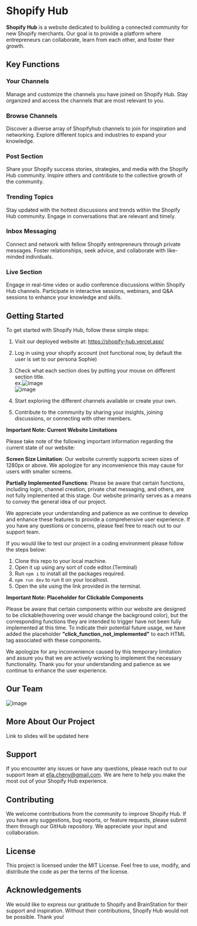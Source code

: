 # Shopify Hub

**Shopify Hub** is a website dedicated to building a connected community for new Shopify merchants. Our goal is to provide a platform where entrepreneurs can collaborate, learn from each other, and foster their growth.
## Key Functions
### Your Channels
Manage and customize the channels you have joined on Shopify Hub.
Stay organized and access the channels that are most relevant to you.
### Browse Channels
Discover a diverse array of Shopifyhub channels to join for inspiration and networking.
Explore different topics and industries to expand your knowledge.
### Post Section
Share your Shopify success stories, strategies, and media with the Shopify Hub community.
Inspire others and contribute to the collective growth of the community.
### Trending Topics
Stay updated with the hottest discussions and trends within the Shopify Hub community.
Engage in conversations that are relevant and timely.
### Inbox Messaging
Connect and network with fellow Shopify entrepreneurs through private messages.
Foster relationships, seek advice, and collaborate with like-minded individuals.
### Live Section
Engage in real-time video or audio conference discussions within Shopify Hub channels.
Participate in interactive sessions, webinars, and Q&A sessions to enhance your knowledge and skills.

## Getting Started
To get started with Shopify Hub, follow these simple steps:

1. Visit our deployed website at: https://shopify-hub.vercel.app/
2. Log in using your shopify account (not functional now, by default the user is set to our persona Sophie)
3. Check what each section does by putting your mouse on different section title. 
   <br/>ex.![image](https://github.com/ChenElla/Shopifyhub/assets/69126129/59e02d67-0482-40f0-815f-adb45c61e077) 
   <br/>![image](https://github.com/ChenElla/Shopifyhub/assets/69126129/57daeadd-f02c-46ee-8ddf-5f22523677cb)

4. Start exploring the different channels available or create your own. 
5. Contribute to the community by sharing your insights, joining discussions, or connecting with other members.

**Important Note: Current Website Limitations**

Please take note of the following important information regarding the current state of our website:

**Screen Size Limitation**: Our website currently supports screen sizes of 1280px or above. We apologize for any inconvenience this may cause for users with smaller screens.

**Partially Implemented Functions**: Please be aware that certain functions, including login, channel creation, private chat messaging, and others, are not fully implemented at this stage. Our website primarily serves as a means to convey the general idea of our project.

We appreciate your understanding and patience as we continue to develop and enhance these features to provide a comprehensive user experience. If you have any questions or concerns, please feel free to reach out to our support team.


If you would like to test our project in a coding environment please follow the steps below:

1. Clone this repo to your local machine.
2. Open it up using any sort of code editor.(Terminal)
3. Run ``npm i`` to install all the packages required.
4. `npm run dev` to run it on your localhost.
5. Open the site using the link provided in the terminal.

**Important Note: Placeholder for Clickable Components**

Please be aware that certain components within our website are designed to be clickable(hovering over would change the background color), but the corresponding functions they are intended to trigger have not been fully implemented at this time. To indicate their potential future usage, we have added the placeholder **"click_function_not_implemented"** to each HTML tag associated with these components.

We apologize for any inconvenience caused by this temporary limitation and assure you that we are actively working to implement the necessary functionality. Thank you for your understanding and patience as we continue to enhance the user experience.

## Our Team
![image](https://github.com/ChenElla/Shopifyhub/assets/69126129/b98458a0-3153-4a40-8d7b-0cb955167d8d)

## More About Our Project
Link to slides will be updated here

## Support
If you encounter any issues or have any questions, please reach out to our support team at ella.cheny@gmail.com. We are here to help you make the most out of your Shopify Hub experience.

## Contributing
We welcome contributions from the community to improve Shopify Hub. If you have any suggestions, bug reports, or feature requests, please submit them through our GitHub repository. We appreciate your input and collaboration.

## License
This project is licensed under the MIT License. Feel free to use, modify, and distribute the code as per the terms of the license.

## Acknowledgements
We would like to express our gratitude to Shopify and BrainStation for their support and inspiration. Without their contributions, Shopify Hub would not be possible. Thank you!


